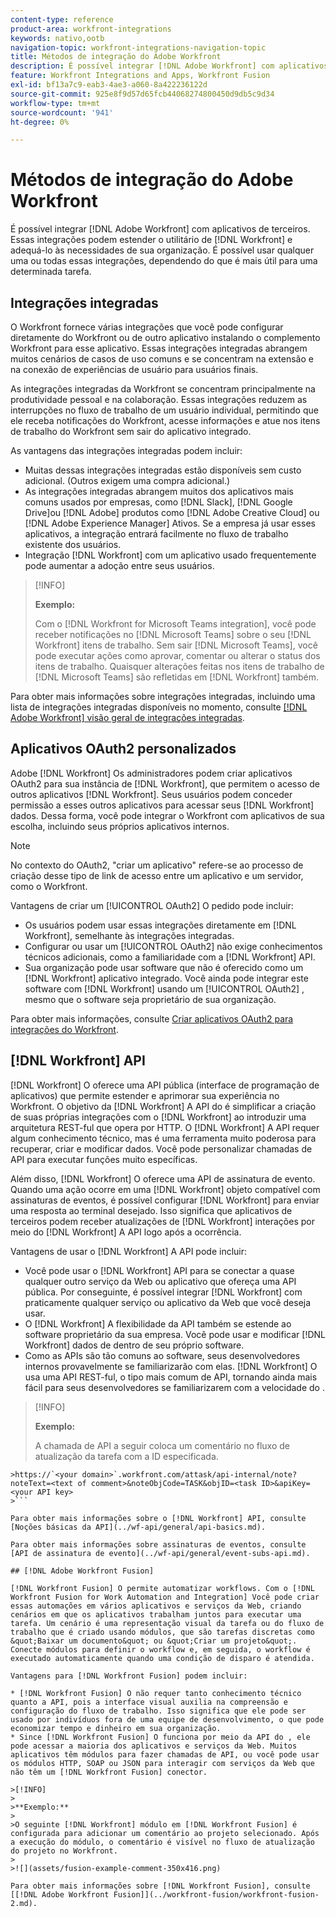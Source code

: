 ```yaml
---
content-type: reference
product-area: workfront-integrations
keywords: nativo,ootb
navigation-topic: workfront-integrations-navigation-topic
title: Métodos de integração do Adobe Workfront
description: É possível integrar [!DNL Adobe Workfront] com aplicativos de terceiros. Essas integrações podem estender o utilitário de [!DNL Workfront] e adequá-lo às necessidades de sua organização. É possível usar qualquer uma ou todas essas integrações, dependendo do que é mais útil para uma determinada tarefa.
feature: Workfront Integrations and Apps, Workfront Fusion
exl-id: bf13a7c9-eab3-4ae3-a060-8a422236122d
source-git-commit: 925e8f9d57d65fcb44068274800450d9db5c9d34
workflow-type: tm+mt
source-wordcount: '941'
ht-degree: 0%

---
```


# Métodos de integração do Adobe Workfront

É possível integrar [!DNL Adobe Workfront] com aplicativos de terceiros. Essas integrações podem estender o utilitário de [!DNL Workfront] e adequá-lo às necessidades de sua organização. É possível usar qualquer uma ou todas essas integrações, dependendo do que é mais útil para uma determinada tarefa.

## Integrações integradas

O Workfront fornece várias integrações que você pode configurar diretamente do Workfront ou de outro aplicativo instalando o complemento Workfront para esse aplicativo. Essas integrações integradas abrangem muitos cenários de casos de uso comuns e se concentram na extensão e na conexão de experiências de usuário para usuários finais.

As integrações integradas da Workfront se concentram principalmente na produtividade pessoal e na colaboração. Essas integrações reduzem as interrupções no fluxo de trabalho de um usuário individual, permitindo que ele receba notificações do Workfront, acesse informações e atue nos itens de trabalho do Workfront sem sair do aplicativo integrado.

As vantagens das integrações integradas podem incluir:

* Muitas dessas integrações integradas estão disponíveis sem custo adicional. (Outros exigem uma compra adicional.)
* As integrações integradas abrangem muitos dos aplicativos mais comuns usados por empresas, como [!DNL Slack], [!DNL Google Drive]ou [!DNL Adobe] produtos como [!DNL Adobe Creative Cloud] ou [!DNL Adobe Experience Manager] Ativos. Se a empresa já usar esses aplicativos, a integração entrará facilmente no fluxo de trabalho existente dos usuários.
* Integração [!DNL Workfront] com um aplicativo usado frequentemente pode aumentar a adoção entre seus usuários.

>[!INFO]
>
>**Exemplo:**
>
>Com o [!DNL Workfront for Microsoft Teams integration], você pode receber notificações no [!DNL Microsoft Teams] sobre o seu [!DNL Workfront] itens de trabalho. Sem sair [!DNL Microsoft Teams], você pode executar ações como aprovar, comentar ou alterar o status dos itens de trabalho. Quaisquer alterações feitas nos itens de trabalho de [!DNL Microsoft Teams] são refletidas em [!DNL Workfront] também.

Para obter mais informações sobre integrações integradas, incluindo uma lista de integrações integradas disponíveis no momento, consulte [[!DNL Adobe Workfront] visão geral de integrações integradas](../workfront-integrations-and-apps/built-in-integrations-non-admin.md).

## Aplicativos OAuth2 personalizados

Adobe [!DNL Workfront] Os administradores podem criar aplicativos OAuth2 para sua instância de [!DNL Workfront], que permitem o acesso de outros aplicativos [!DNL Workfront]. Seus usuários podem conceder permissão a esses outros aplicativos para acessar seus [!DNL Workfront] dados. Dessa forma, você pode integrar o Workfront com aplicativos de sua escolha, incluindo seus próprios aplicativos internos.

>[!NOTE]
>
>No contexto do OAuth2, &quot;criar um aplicativo&quot; refere-se ao processo de criação desse tipo de link de acesso entre um aplicativo e um servidor, como o Workfront.

Vantagens de criar um [!UICONTROL OAuth2] O pedido pode incluir:

* Os usuários podem usar essas integrações diretamente em [!DNL Workfront], semelhante às integrações integradas.
* Configurar ou usar um [!UICONTROL OAuth2] não exige conhecimentos técnicos adicionais, como a familiaridade com a [!DNL Workfront] API.
* Sua organização pode usar software que não é oferecido como um [!DNL Workfront] aplicativo integrado. Você ainda pode integrar este software com [!DNL Workfront] usando um [!UICONTROL OAuth2] , mesmo que o software seja proprietário de sua organização.

Para obter mais informações, consulte [Criar aplicativos OAuth2 para integrações do Workfront](../administration-and-setup/configure-integrations/create-oauth-application.md).

## [!DNL Workfront] API

[!DNL Workfront] O oferece uma API pública (interface de programação de aplicativos) que permite estender e aprimorar sua experiência no Workfront. O objetivo da [!DNL Workfront] A API do é simplificar a criação de suas próprias integrações com o [!DNL Workfront] ao introduzir uma arquitetura REST-ful que opera por HTTP. O [!DNL Workfront] A API requer algum conhecimento técnico, mas é uma ferramenta muito poderosa para recuperar, criar e modificar dados. Você pode personalizar chamadas de API para executar funções muito específicas.

Além disso, [!DNL Workfront] O oferece uma API de assinatura de evento. Quando uma ação ocorre em uma [!DNL Workfront] objeto compatível com assinaturas de eventos, é possível configurar [!DNL Workfront] para enviar uma resposta ao terminal desejado. Isso significa que aplicativos de terceiros podem receber atualizações de [!DNL Workfront] interações por meio do [!DNL Workfront] A API logo após a ocorrência.

Vantagens de usar o [!DNL Workfront] A API pode incluir:

* Você pode usar o [!DNL Workfront] API para se conectar a quase qualquer outro serviço da Web ou aplicativo que ofereça uma API pública. Por conseguinte, é possível integrar [!DNL Workfront] com praticamente qualquer serviço ou aplicativo da Web que você deseja usar.
* O [!DNL Workfront] A flexibilidade da API também se estende ao software proprietário da sua empresa. Você pode usar e modificar [!DNL Workfront] dados de dentro de seu próprio software.
* Como as APIs são tão comuns ao software, seus desenvolvedores internos provavelmente se familiarizarão com elas. [!DNL Workfront] O usa uma API REST-ful, o tipo mais comum de API, tornando ainda mais fácil para seus desenvolvedores se familiarizarem com a velocidade do .

>[!INFO]
>
>**Exemplo:**
>
>A chamada de API a seguir coloca um comentário no fluxo de atualização da tarefa com a ID especificada.
>
>
```
>https://`<your domain>`.workfront.com/attask/api-internal/note?noteText=<text of comment>&noteObjCode=TASK&objID=<task ID>&apiKey=<your API key>
>```

Para obter mais informações sobre o [!DNL Workfront] API, consulte [Noções básicas da API](../wf-api/general/api-basics.md).

Para obter mais informações sobre assinaturas de eventos, consulte [API de assinatura de evento](../wf-api/general/event-subs-api.md).

## [!DNL Adobe Workfront Fusion]

[!DNL Workfront Fusion] O permite automatizar workflows. Com o [!DNL Workfront Fusion for Work Automation and Integration] Você pode criar essas automações em vários aplicativos e serviços da Web, criando cenários em que os aplicativos trabalham juntos para executar uma tarefa. Um cenário é uma representação visual da tarefa ou do fluxo de trabalho que é criado usando módulos, que são tarefas discretas como &quot;Baixar um documento&quot; ou &quot;Criar um projeto&quot;. Conecte módulos para definir o workflow e, em seguida, o workflow é executado automaticamente quando uma condição de disparo é atendida.

Vantagens para [!DNL Workfront Fusion] podem incluir:

* [!DNL Workfront Fusion] O não requer tanto conhecimento técnico quanto a API, pois a interface visual auxilia na compreensão e configuração do fluxo de trabalho. Isso significa que ele pode ser usado por indivíduos fora de uma equipe de desenvolvimento, o que pode economizar tempo e dinheiro em sua organização.
* Since [!DNL Workfront Fusion] O funciona por meio da API do , ele pode acessar a maioria dos aplicativos e serviços da Web. Muitos aplicativos têm módulos para fazer chamadas de API, ou você pode usar os módulos HTTP, SOAP ou JSON para interagir com serviços da Web que não têm um [!DNL Workfront Fusion] conector.

>[!INFO]
>
>**Exemplo:**
>
>O seguinte [!DNL Workfront] módulo em [!DNL Workfront Fusion] é configurada para adicionar um comentário ao projeto selecionado. Após a execução do módulo, o comentário é visível no fluxo de atualização do projeto no Workfront.
>
>![](assets/fusion-example-comment-350x416.png)

Para obter mais informações sobre [!DNL Workfront Fusion], consulte [[!DNL Adobe Workfront Fusion]](../workfront-fusion/workfront-fusion-2.md).
